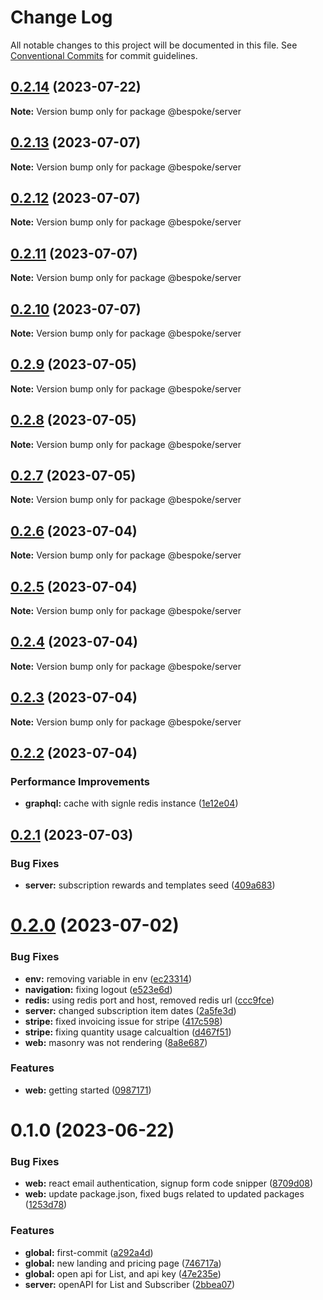 # Change Log

All notable changes to this project will be documented in this file.
See [Conventional Commits](https://conventionalcommits.org) for commit guidelines.

## [0.2.14](https://github.com/bespoke-surf/bespoke/compare/v0.2.13...v0.2.14) (2023-07-22)

**Note:** Version bump only for package @bespoke/server





## [0.2.13](https://github.com/bespoke-surf/bespoke/compare/v0.2.12...v0.2.13) (2023-07-07)

**Note:** Version bump only for package @bespoke/server





## [0.2.12](https://github.com/bespoke-surf/bespoke/compare/v0.2.11...v0.2.12) (2023-07-07)

**Note:** Version bump only for package @bespoke/server





## [0.2.11](https://github.com/bespoke-surf/bespoke/compare/v0.2.10...v0.2.11) (2023-07-07)

**Note:** Version bump only for package @bespoke/server





## [0.2.10](https://github.com/bespoke-surf/bespoke/compare/v0.2.9...v0.2.10) (2023-07-07)

**Note:** Version bump only for package @bespoke/server





## [0.2.9](https://github.com/bespoke-surf/bespoke/compare/v0.2.8...v0.2.9) (2023-07-05)

**Note:** Version bump only for package @bespoke/server





## [0.2.8](https://github.com/bespoke-surf/bespoke/compare/v0.2.7...v0.2.8) (2023-07-05)

**Note:** Version bump only for package @bespoke/server





## [0.2.7](https://github.com/bespoke-surf/bespoke/compare/v0.2.6...v0.2.7) (2023-07-05)

**Note:** Version bump only for package @bespoke/server





## [0.2.6](https://github.com/bespoke-surf/bespoke/compare/v0.2.5...v0.2.6) (2023-07-04)

**Note:** Version bump only for package @bespoke/server





## [0.2.5](https://github.com/bespoke-surf/bespoke/compare/v0.2.4...v0.2.5) (2023-07-04)

**Note:** Version bump only for package @bespoke/server





## [0.2.4](https://github.com/bespoke-surf/bespoke/compare/v0.2.3...v0.2.4) (2023-07-04)

**Note:** Version bump only for package @bespoke/server





## [0.2.3](https://github.com/bespoke-surf/bespoke/compare/v0.2.2...v0.2.3) (2023-07-04)

**Note:** Version bump only for package @bespoke/server





## [0.2.2](https://github.com/bespoke-surf/bespoke/compare/v0.2.1...v0.2.2) (2023-07-04)


### Performance Improvements

* **graphql:** cache with signle redis instance ([1e12e04](https://github.com/bespoke-surf/bespoke/commit/1e12e048aefeb3b42d4532c2eb0e78f2ecd16421))





## [0.2.1](https://github.com/bespoke-surf/bespoke/compare/v0.2.0...v0.2.1) (2023-07-03)


### Bug Fixes

* **server:** subscription rewards and templates seed ([409a683](https://github.com/bespoke-surf/bespoke/commit/409a683e37bdc35b420551849cb8fa9adf449155))





# [0.2.0](https://github.com/bespoke-surf/bespoke/compare/v0.1.0...v0.2.0) (2023-07-02)


### Bug Fixes

* **env:** removing variable in env ([ec23314](https://github.com/bespoke-surf/bespoke/commit/ec23314d8a43ae799dfc35eb8301699bd61b25e1))
* **navigation:** fixing logout ([e523e6d](https://github.com/bespoke-surf/bespoke/commit/e523e6dc097e669e8884749e8f9bc87eda09a61b))
* **redis:** using redis port and host, removed redis url ([ccc9fce](https://github.com/bespoke-surf/bespoke/commit/ccc9fceb43b9a6147127238a4ad96e2c794105af))
* **server:** changed subscription item dates ([2a5fe3d](https://github.com/bespoke-surf/bespoke/commit/2a5fe3d9591f1e274a884489c51527b54af5a1b6))
* **stripe:** fixed invoicing issue for stripe ([417c598](https://github.com/bespoke-surf/bespoke/commit/417c59855226a20b1bbedf6c59286e223b11c5f4))
* **stripe:** fixing quantity usage calcualtion ([d467f51](https://github.com/bespoke-surf/bespoke/commit/d467f51ff4a90deced1d2543ec470b6f758ef05b))
* **web:** masonry was not rendering ([8a8e687](https://github.com/bespoke-surf/bespoke/commit/8a8e687239a31b4a43c559bdddff6781af56be03))


### Features

* **web:** getting started ([0987171](https://github.com/bespoke-surf/bespoke/commit/0987171467ba04999e1eee0a1c512ec73c7a0894))





# 0.1.0 (2023-06-22)

### Bug Fixes

- **web:** react email authentication, signup form code snipper ([8709d08](https://github.com/bespoke-surf/bespoke/commit/8709d0864998678163e570c4bf57ffaa8cdc3a33))
- **web:** update package.json, fixed bugs related to updated packages ([1253d78](https://github.com/bespoke-surf/bespoke/commit/1253d78b592adf1bc48eaa30feeb232ec60f352d))

### Features

- **global:** first-commit ([a292a4d](https://github.com/bespoke-surf/bespoke/commit/a292a4d795bab7e38181115db4e8e5d42c52f3a4))
- **global:** new landing and pricing page ([746717a](https://github.com/bespoke-surf/bespoke/commit/746717aa91af89ffdccb888bfd8f25ec8d3c9b34))
- **global:** open api for List, and api key ([47e235e](https://github.com/bespoke-surf/bespoke/commit/47e235e567be827adf4ee2db970a9520c84be25d))
- **server:** openAPI for List and Subscriber ([2bbea07](https://github.com/bespoke-surf/bespoke/commit/2bbea078b3031c0dca6b0e11a1d17bc3ab4a0b65))
